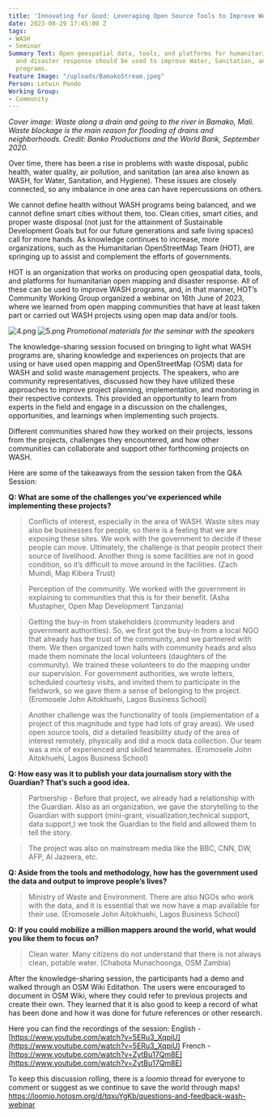 ```yaml
---
title: 'Innovating for Good: Leveraging Open Source Tools to Improve WASH Programs'
date: 2023-08-29 17:45:00 Z
tags:
- WASH
- Seminar
Summary Text: Open geospatial data, tools, and platforms for humanitarian open mapping
  and disaster response should be used to improve Water, Sanitation, and Hygiene (WASH)
  programs.
Feature Image: "/uploads/BamakoStream.jpeg"
Person: Letwin Pondo
Working Group:
- Community
---
```


*Cover image: Waste along a drain and going to the river in Bamako, Mali. Waste blockage is the main reason for flooding of drains and neighborhoods. Credit: Banko Productions and the World Bank, September 2020.*

Over time, there has been a rise in problems with waste disposal, public health, water quality, air pollution, and sanitation (an area also known as WASH, for Water, Sanitation, and Hygiene). These issues are closely connected, so any imbalance in one area can have repercussions on others. 

We cannot define health without WASH programs being balanced, and we cannot define smart cities without them, too. Clean cities, smart cities, and proper waste disposal (not just for the attainment of Sustainable Development Goals but for our future generations and safe living spaces) call for more hands. As knowledge continues to increase, more organizations, such as the Humanitarian OpenStreetMap Team (HOT), are springing up to assist and complement the efforts of governments.

HOT is an organization that works on producing open geospatial data, tools, and platforms for humanitarian open mapping and disaster response. All of these can be used to improve WASH programs, and, in that manner, HOT’s Community Working Group organized a webinar on 16th June of 2023, where we learned from open mapping communities that have at least taken part or carried out WASH projects using open map data and/or tools.

![4.png](/uploads/4.png)
![5.png](/uploads/5.png)
*Promotional materials for the seminar with the speakers*

The knowledge-sharing session focused on bringing to light what WASH programs are, sharing knowledge and experiences on projects that are using or have used open mapping and OpenStreetMap (OSM) data for WASH and solid waste management projects. The speakers, who are community representatives, discussed how they have utilized these approaches to improve project planning, implementation, and monitoring in their respective contexts. This provided an opportunity to learn from experts in the field and engage in a discussion on the challenges, opportunities, and learnings when implementing such projects.

Different communities shared how they worked on their projects, lessons from the projects, challenges they encountered, and how other communities can collaborate and support other forthcoming projects on WASH. 

Here are some of the takeaways from the session taken from the Q&A Session:

**Q: What are some of the challenges you've experienced while implementing these projects?**

> Conflicts of interest, especially in the area of WASH. Waste sites may also be businesses for people, so there is a feeling that we are exposing these sites. We work with the government to decide if these people can move. Ultimately, the challenge is that people protect their source of livelihood. Another thing is some facilities are not in good condition, so it’s difficult to move around in the facilities. (Zach Muindi, Map Kibera Trust)

> Perception of the community. We worked with the government in explaining to communities that this is for their benefit. (Asha Mustapher, Open Map Development Tanzania)

> Getting the buy-in from stakeholders (community leaders and government authorities). So, we first got the buy-in from a local NGO that already has the trust of the community, and we partnered with them. We then organized town halls with community heads and also made them nominate the local volunteers (daughters of the community). We trained these volunteers to do the mapping under our supervision.  For government authorities, we wrote letters, scheduled courtesy visits, and invited them to participate in the fieldwork, so we gave them a sense of belonging to the project. (Eromosele John Aitokhuehi, Lagos Business School) 

> Another challenge was the functionality of tools (implementation of a project of this magnitude and type had lots of gray areas). We used open source tools, did a detailed feasibility study of the area of interest remotely, physically and did a mock data collection. Our team was a mix of experienced and skilled teammates. (Eromosele John Aitokhuehi, Lagos Business School)

**Q: How easy was it to publish your data journalism story with the Guardian? That’s such a good idea.**

> Partnership - Before that project, we already had a relationship with the Guardian. Also as an organization, we gave the storytelling to the Guardian with support (mini-grant, visualization,technical support, data support,) we took the Guardian to the field and allowed them to tell the story. 

> The project was also on mainstream media like the BBC, CNN, DW, AFP, Al Jazeera, etc.

**Q: Aside from the tools and methodology, how has the government used the data and output to improve people’s lives?**

> Ministry of Waste and Environment. There are also NGOs who work with the data, and it is essential that we now have a map available for their use. (Eromosele John Aitokhuehi, Lagos Business School)

**Q: If you could mobilize a million mappers around the world, what would you like them to focus on?**

> Clean water. Many citizens do not understand that there is not always clean, potable water. (Chabota Munachoonga, OSM Zambia)
 
After the knowledge-sharing session, the participants had a demo and walked through an OSM Wiki Editathon. The users were encouraged to document in OSM Wiki, where they could refer to previous projects and create their own. They learned that it is also good to keep a record of what has been done and how it was done for future references or other research. 


Here you can find the recordings of the session:
 English - [https://www.youtube.com/watch?v=5ERu3_XqpiU](https://www.youtube.com/watch?v=5ERu3_XqpiU)
French - [https://www.youtube.com/watch?v=ZytBu17Qm8E](https://www.youtube.com/watch?v=ZytBu17Qm8E)

To keep this discussion rolling, there is a *loomio* thread  for everyone to comment or suggest as we continue to save the world through maps!
https://loomio.hotosm.org/d/tqxuYgKb/questions-and-feedback-wash-webinar
